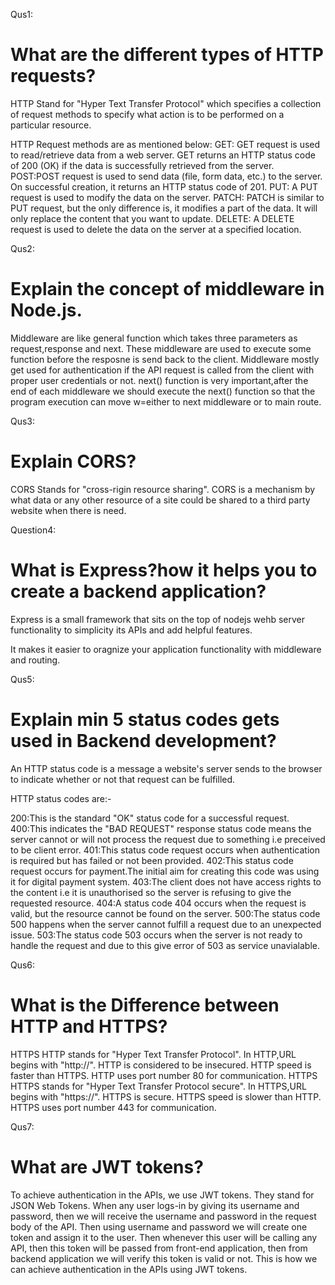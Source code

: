 Qus1:
<h1> What are the different types of HTTP requests?</h1>
HTTP Stand for "Hyper Text Transfer Protocol" which specifies a collection of request methods to specify what action is to be performed on a particular resource.

HTTP Request methods are as mentioned below:
GET: GET request is used to read/retrieve data from a web server. GET returns an HTTP status code of 200 (OK) if the data is successfully retrieved from the server.
POST:POST request is used to send data (file, form data, etc.) to the server. On successful creation, it returns an HTTP status code of 201.
PUT: A PUT request is used to modify the data on the server.
PATCH: PATCH is similar to PUT request, but the only difference is, it modifies a part of the data. It will only replace the content that you want to update.
DELETE: A DELETE request is used to delete the data on the server at a specified location.

Qus2:
<h1> Explain the concept of middleware in Node.js.</h1>
Middleware are like general function which takes three parameters as request,response and next.
These middleware are used to execute some function before the resposne is send back to the client.
Middleware mostly get used for authentication if the API request is called from the client with proper user credentials or not.
next() function is very important,after the end of each middleware we should execute the next() function so that the program execution can move w=either to next middleware or to main route.

Qus3:
<h1>Explain CORS?</h1>
CORS Stands for "cross-rigin resource sharing".
CORS is a mechanism by what data or any other resource of a site could be shared to a third party website when there is need.

Question4:
<h1>What is Express?how it helps you to create a backend application?</h1>
Express is a small framework that sits on the top of nodejs wehb server functionality to simplicity its APIs and add helpful features.

It makes it easier to oragnize your application functionality with middleware and routing.


Qus5:
<h1>Explain min 5 status codes gets used in Backend development?</h1>
An HTTP status code is a message a website's server sends to the browser to indicate whether or not that request can be fulfilled.

HTTP status codes are:-

200:This is the standard "OK" status code for a successful request.
400:This indicates the "BAD REQUEST" response status code means the server cannot or will not process the request due to something i.e preceived to be client error.
401:This status code request occurs when authentication is required but has failed or not been provided.
402:This status code request occurs for payment.The initial aim for creating this code was using it for digital payment system.
403:The client does not have access rights to the content i.e it is unauthorised so the server is refusing to give the requested resource.
404:A status code 404 occurs when the request is valid, but the resource cannot be found on the server.
500:The status code 500 happens when the server cannot fulfill a request due to an unexpected issue.
503:The status code 503 occurs when the server is not ready to handle the request and due to this give error of 503 as service unavialable.

Qus6:
<h1>What is the Difference between HTTP and HTTPS?</h1>
HTTPS
HTTP stands for "Hyper Text Transfer Protocol".
In HTTP,URL begins with "http://".
HTTP is considered to be insecured.
HTTP speed is faster than HTTPS.
HTTP uses port number 80 for communication.
HTTPS
HTTPS stands for "Hyper Text Transfer Protocol secure".
In HTTPS,URL begins with "https://".
HTTPS is secure.
HTTPS speed is slower than HTTP.
HTTPS uses port number 443 for communication.

Qus7:
<h1>What are JWT tokens?</h1>
To achieve authentication in the APIs, we use JWT tokens.
They stand for JSON Web Tokens.
When any user logs-in by giving its username and password, then we will receive the username and password in the request body of the API.
Then using username and password we will create one token and assign it to the user.
Then whenever this user will be calling any API, then this token will be passed from front-end application, then from backend application we will verify this token is valid or not.
This is how we can achieve authentication in the APIs using JWT tokens.